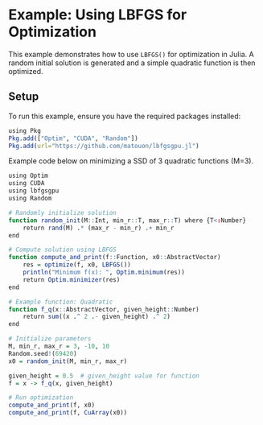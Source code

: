 # Example: Using LBFGS for Optimization

This example demonstrates how to use `LBFGS()` for optimization in Julia. A random initial solution is generated and a simple quadratic function is then optimized. 

## Setup

To run this example, ensure you have the required packages installed:

```r
using Pkg
Pkg.add(["Optim", "CUDA", "Random"])
Pkg.add(url="https://github.com/matouon/lbfgsgpu.jl")

```

Example code below on minimizing a SSD of 3 quadratic functions (M=3).
```r
using Optim
using CUDA
using lbfgsgpu
using Random

# Randomly initialize solution
function random_init(M::Int, min_r::T, max_r::T) where {T<:Number}
    return rand(M) .* (max_r - min_r) .+ min_r
end

# Compute solution using LBFGS
function compute_and_print(f::Function, x0::AbstractVector)
    res = optimize(f, x0, LBFGS())
    println("Minimum f(x): ", Optim.minimum(res))
    return Optim.minimizer(res)
end

# Example function: Quadratic
function f_q(x::AbstractVector, given_height::Number)
    return sum((x .^ 2 .- given_height) .^ 2)
end

# Initialize parameters
M, min_r, max_r = 3, -10, 10
Random.seed!(69420)
x0 = random_init(M, min_r, max_r)

given_height = 0.5  # given_height value for function
f = x -> f_q(x, given_height)

# Run optimization
compute_and_print(f, x0)
compute_and_print(f, CuArray(x0))
```